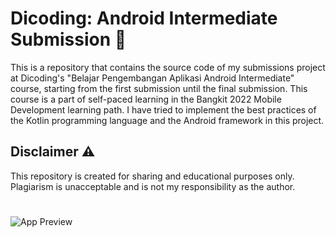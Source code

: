 
# Dicoding: Android Intermediate Submission 📱

This is a repository that contains the source code of my submissions project at Dicoding's "Belajar Pengembangan Aplikasi Android Intermediate" course, starting from the first submission until the final submission. This course is a part of self-paced learning in the Bangkit 2022 Mobile Development learning path. I have tried to implement the best practices of the Kotlin programming language and the Android framework in this project.

## Disclaimer ⚠️

This repository is created for sharing and educational purposes only. Plagiarism is unacceptable and is not my responsibility as the author.
#

![App Preview](https://github.com/zaimirfansyah/StoryApp/assets/123626602/cbc24240-6baf-44f4-b0c1-056d22d5a643)
